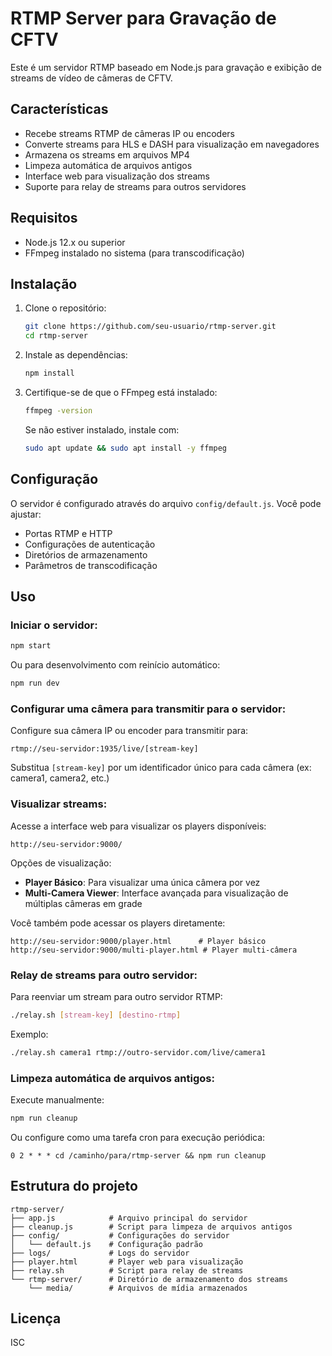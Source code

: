 # RTMP Server para Gravação de CFTV

Este é um servidor RTMP baseado em Node.js para gravação e exibição de streams de vídeo de câmeras de CFTV.

## Características

- Recebe streams RTMP de câmeras IP ou encoders
- Converte streams para HLS e DASH para visualização em navegadores
- Armazena os streams em arquivos MP4
- Limpeza automática de arquivos antigos
- Interface web para visualização dos streams
- Suporte para relay de streams para outros servidores

## Requisitos

- Node.js 12.x ou superior
- FFmpeg instalado no sistema (para transcodificação)

## Instalação

1. Clone o repositório:
   ```bash
   git clone https://github.com/seu-usuario/rtmp-server.git
   cd rtmp-server
   ```

2. Instale as dependências:
   ```bash
   npm install
   ```

3. Certifique-se de que o FFmpeg está instalado:
   ```bash
   ffmpeg -version
   ```
   Se não estiver instalado, instale com:
   ```bash
   sudo apt update && sudo apt install -y ffmpeg
   ```

## Configuração

O servidor é configurado através do arquivo `config/default.js`. Você pode ajustar:

- Portas RTMP e HTTP
- Configurações de autenticação
- Diretórios de armazenamento
- Parâmetros de transcodificação

## Uso

### Iniciar o servidor:

```bash
npm start
```

Ou para desenvolvimento com reinício automático:

```bash
npm run dev
```

### Configurar uma câmera para transmitir para o servidor:

Configure sua câmera IP ou encoder para transmitir para:

```
rtmp://seu-servidor:1935/live/[stream-key]
```

Substitua `[stream-key]` por um identificador único para cada câmera (ex: camera1, camera2, etc.)

### Visualizar streams:

Acesse a interface web para visualizar os players disponíveis:

```
http://seu-servidor:9000/
```

Opções de visualização:
- **Player Básico**: Para visualizar uma única câmera por vez
- **Multi-Camera Viewer**: Interface avançada para visualização de múltiplas câmeras em grade

Você também pode acessar os players diretamente:
```
http://seu-servidor:9000/player.html      # Player básico
http://seu-servidor:9000/multi-player.html # Player multi-câmera
```

### Relay de streams para outro servidor:

Para reenviar um stream para outro servidor RTMP:

```bash
./relay.sh [stream-key] [destino-rtmp]
```

Exemplo:
```bash
./relay.sh camera1 rtmp://outro-servidor.com/live/camera1
```

### Limpeza automática de arquivos antigos:

Execute manualmente:
```bash
npm run cleanup
```

Ou configure como uma tarefa cron para execução periódica:
```
0 2 * * * cd /caminho/para/rtmp-server && npm run cleanup
```

## Estrutura do projeto

```
rtmp-server/
├── app.js            # Arquivo principal do servidor
├── cleanup.js        # Script para limpeza de arquivos antigos
├── config/           # Configurações do servidor
│   └── default.js    # Configuração padrão
├── logs/             # Logs do servidor
├── player.html       # Player web para visualização
├── relay.sh          # Script para relay de streams
└── rtmp-server/      # Diretório de armazenamento dos streams
    └── media/        # Arquivos de mídia armazenados
```

## Licença

ISC
